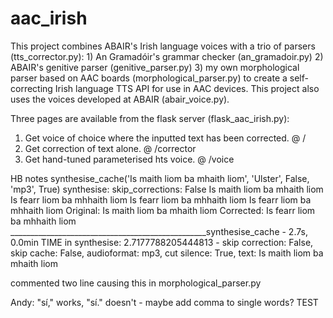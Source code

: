 # aac_irish

This project combines ABAIR's Irish language voices with a trio of parsers (tts_corrector.py):
    1) An Gramadóir's grammar checker (an_gramadoir.py)
    2) ABAIR's genitive parser (genitive_parser.py)
    3) my own morphological parser based on AAC boards (morphological_parser.py)
    to create a self-correcting Irish language TTS API for use in AAC devices. 
This project also uses the voices developed at ABAIR (abair_voice.py).

Three pages are available from the flask server (flask_aac_irish.py):
1) Get voice of choice where the inputted text has been corrected. @ /
2) Get correction of text alone.    @ /corrector
3) Get hand-tuned parameterised hts voice. @ /voice


HB notes
synthesise_cache('Is maith liom ba mhaith liom', 'Ulster', False, 'mp3', True)
synthesise: skip_corrections: False
Is maith liom ba mhaith liom
Is fearr liom ba mhhaith liom
Is fearr liom ba mhhaith liom
Is fearr liom ba mhhaith liom
Original:       Is maith liom ba mhaith liom
Corrected:      Is fearr liom ba mhhaith liom
_________________________________________________synthesise_cache - 2.7s, 0.0min
TIME in synthesise: 2.7177788205444813 -  skip correction: False, skip cache: False, audioformat: mp3, cut silence: True, text: Is maith liom ba mhaith liom

commented two line causing this in morphological_parser.py


Andy: "sí," works, "sí." doesn't - maybe add comma to single words? TEST 